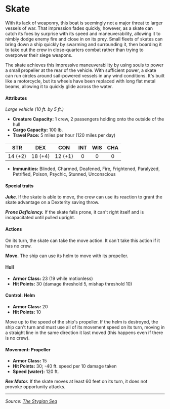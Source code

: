 # Skate

With its lack of weaponry, this boat is seemingly not a major threat to larger vessels of war. That impression fades quickly, however, as a skate can catch its foes by surprise with its speed and maneuverability, allowing it to nimbly dodge enemy fire and close in on its prey. Small fleets of skates can bring down a ship quickly by swarming and surrounding it, then boarding it to take out the crew in close-quarters combat rather than trying to overpower their siege weapons.

The skate achieves this impressive maneuverability by using souls to power a small propeller at the rear of the vehicle. With sufficient power, a skate can run circles around sail-powered vessels in any wind conditions. It's built like a motorcycle, but its wheels have been replaced with long flat metal beams, allowing it to quickly glide across the water.

#### Attributes

_Large vehicle (10 ft. by 5 ft.)_

- **Creature Capacity:** 1 crew, 2 passengers holding onto the outside of the hull
- **Cargo Capacity:** 100 lb.
- **Travel Pace:** 5 miles per hour (120 miles per day)

|  STR  |  DEX  |  CON  |  INT  |  WIS  |  CHA  |
|:-----:|:-----:|:-----:|:-----:|:-----:|:-----:|
|14 (+2)|18 (+4)|12 (+1)|0|0|0|

- **Immunities:** Blinded, Charmed, Deafened, Fire, Frightened, Paralyzed, Petrified, Poison, Psychic, Stunned, Unconscious

#### Special traits

_**Juke**_. If the skate is able to move, the crew can use its reaction to grant the skate advantage on a Dexterity saving throw.

_**Prone Deficiency.**_ If the skate falls prone, it can't right itself and is incapacitated until pulled upright.

#### Actions

On its turn, the skate can take the move action. It can't take this action if it has no crew.

**Move.** The ship can use its helm to move with its propeller.

#### Hull

- **Armor Class:** 23 (19 while motionless)
- **Hit Points:** 30 (damage threshold 5, mishap threshold 10)

#### Control: Helm

- **Armor Class:** 20
- **Hit Points:** 10

Move up to the speed of the ship's propeller. If the helm is destroyed, the ship can't turn and must use all of its movement speed on its turn, moving in a straight line in the same direction it last moved (this happens even if there is no crew).

#### Movement: Propeller

- **Armor Class:** 15
- **Hit Points:** 30; -40 ft. speed per 10 damage taken
- **Speed (water):** 120 ft.

_**Rev Motor.**_ If the skate moves at least 60 feet on its turn, it does not provoke opportunity attacks.

---

_Source: [The Stygian Sea](https://github.com/mpanighetti/dnd5e-stygian-sea)_
